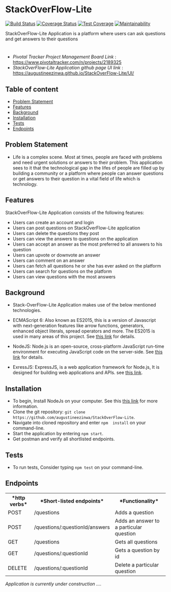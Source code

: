 # StackOverFlow-Lite
[![Build Status](https://travis-ci.org/augustineezinwa/StackOverFlow-Lite.svg?branch=develop)](https://travis-ci.org/augustineezinwa/StackOverFlow-Lite) [![Coverage Status](https://coveralls.io/repos/github/augustineezinwa/StackOverFlow-Lite/badge.svg?branch=develop)](https://coveralls.io/github/augustineezinwa/StackOverFlow-Lite?branch=develop) 
[![Test Coverage](https://api.codeclimate.com/v1/badges/cd1c46d508833af27275/test_coverage)](https://codeclimate.com/github/augustineezinwa/StackOverFlow-Lite/test_coverage) 
[![Maintainability](https://api.codeclimate.com/v1/badges/cd1c46d508833af27275/maintainability)](https://codeclimate.com/github/augustineezinwa/StackOverFlow-Lite/maintainability)

StackOverFlow-Lite Application is a platform where users can ask questions and get answers to their questions
#
* *Pivotal Tracker Project Management Board Link* : https://www.pivotaltracker.com/n/projects/2189325 
* *StackOverFlow-Lite Application github page UI link* :  https://augustineezinwa.github.io/StackOverFlow-Lite/UI/

## Table of content
* [Problem Statement](#problem)
* [Features](#features)
* [Background](#background)
* [Installation](#installation)
* [Tests](#tests)
* [Endpoints](#endpoints)

## Problem Statement
* Life is a complex scene. Most at times, people are faced with problems and need urgent solutions or answers to their problem. This application sees to it that the technological gap in the lifes of people are filled up by building a community or a platform where people can answer questions or get answers to their question in a vital field of life which is technology.
## Features
StackOverFlow-Lite Application consists of the following features:

* Users can create an account and login
* Users can post questions on StackOverFlow-Lite application
* Users can delete the questions they post
* Users can view the answers to questions on the application
* Users can accept an answer as the most preferred to all answers to his question
* Users can upvote or downvote an answer
* Users can comment on an answer
* Users can fetch all questions he or she has ever asked on the platform
* Users can search for questions on the platform
* Users can view questions with the most answers

## Background

* Stack-OverFlow-Lite Application makes use of the below mentioned technologies.

* ECMAScript 6: Also known as ES2015, this is a version of Javascript with
    next-generation features like arrow functions, generators, enhanced object literals,
    spread operators and more. The ES2015 is used in many areas of this project. See [this link](https://en.wikipedia.org/wiki/ECMAScript) for details.
* NodeJS: Node.js is an open-source, cross-platform JavaScript run-time environment for executing JavaScript code on the server-side.
    See [this link](https://en.wikipedia.org/wiki/Node.js) for details.
* ExressJS: ExpressJS, is a web application framework for Node.js, It is designed for building web applications and APIs.
    see [this link](https://en.wikipedia.org/wiki/Express.js).

## Installation 

* To begin, Install NodeJs on your computer. See this [this link](https://nodejs.org/en) for more information.
* Clone the git repository: `git clone https://github.com/augustineezinwa/StackOverFlow-Lite`.
* Navigate into cloned repository and enter `npm  install` on your command-line.
* Start the application by entering `npm start`.
* Get postman and verify all shortlisted endpoints.

## Tests

* To run tests, Consider typing `npm test` on your command-line.

## Endpoints

<table>
<tr><th>*http verbs*</th><th>*Short-listed endpoints*</th><th> *Functionality* </th></tr>
<tr><td>POST</td><td>/questions </td><td> Adds a question</td></tr>
<tr><td>POST</td><td> /questions/:questionId/answers </td><td> Adds an answer to a particular question</td></tr>
<tr><td>GET</td><td>/questions</td><td> Gets all questions</td></tr>
<tr><td>GET</td><td>/questions/:questionId</td><td>Gets a question by id</td></tr>
<tr><td>DELETE</td><td>/questions/:questionId</td><td>Delete a particular question</td></tr>
</table>

*Application is currently under construction ....*

